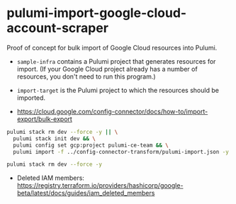 # pulumi-import-google-cloud-account-scraper

Proof of concept for bulk import of Google Cloud resources into Pulumi.

- `sample-infra` contains a Pulumi project that generates resources for import. (If your Google Cloud project already has a number of resources, you don't need to run this program.)
- `import-target` is the Pulumi project to which the resources should be imported.

- <https://cloud.google.com/config-connector/docs/how-to/import-export/bulk-export>

```bash
pulumi stack rm dev --force -y || \
  pulumi stack init dev && \
  pulumi config set gcp:project pulumi-ce-team && \
  pulumi import -f ../config-connector-transform/pulumi-import.json -y -s dev
```

```bash
pulumi stack rm dev --force -y
```

- Deleted IAM members: <https://registry.terraform.io/providers/hashicorp/google-beta/latest/docs/guides/iam_deleted_members>
